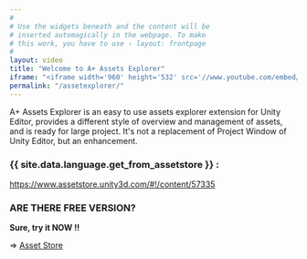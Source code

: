 ```yaml
---
#
# Use the widgets beneath and the content will be
# inserted automagically in the webpage. To make
# this work, you have to use › layout: frontpage
#
layout: video
title: "Welcome to A+ Assets Explorer"
iframe: "<iframe width='960' height='532' src='//www.youtube.com/embed/sNDiupIq_3Y' frameborder='0' allowfullscreen></iframe>"
permalink: "/assetexplorer/"
---
```


A+ Assets Explorer is an easy to use assets explorer extension for Unity Editor, provides a different style of overview and management of assets, and is ready for large project. It's not a replacement of Project Window of Unity Editor, but an enhancement. 

### {{ site.data.language.get_from_assetstore }} :
<https://www.assetstore.unity3d.com/#!/content/57335>

### ARE THERE FREE VERSION?

__Sure, try it NOW !!__

=> [Asset Store](https://www.assetstore.unity3d.com/en/#!/content/68761)


